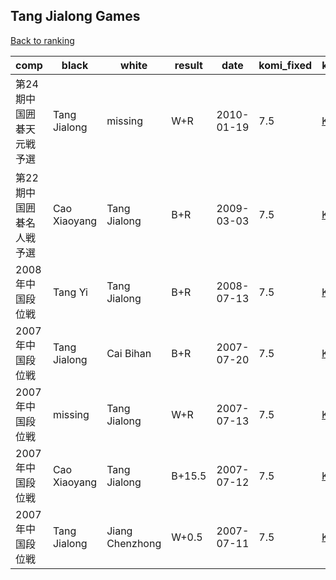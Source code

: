 ## Tang Jialong Games

[Back to ranking](index.md)




| **comp** | **black** | **white** | **result** | **date** | **komi_fixed** | **kifu** | 
| --- | --- | --- | --- | --- | --- | --- |
| 第24期中国囲碁天元戦予選 | Tang Jialong | missing | W+R | 2010-01-19 | 7.5 | [Kifu](https://kifudepot.net/kifucontents.php?id=9c9a3pb1zqmkSbaXdmSp3g%3D%3D) | 
| 第22期中国囲碁名人戦予選 | Cao Xiaoyang | Tang Jialong | B+R | 2009-03-03 | 7.5 | [Kifu](https://kifudepot.net/kifucontents.php?id=P%2Fc8fgiNm%2FqFkE88VBj9oQ%3D%3D) | 
| 2008年中国段位戦 | Tang Yi | Tang Jialong | B+R | 2008-07-13 | 7.5 | [Kifu](https://kifudepot.net/kifucontents.php?id=p0GnuLHbvWr20iROU2L1vQ%3D%3D) | 
| 2007年中国段位戦 | Tang Jialong | Cai Bihan | B+R | 2007-07-20 | 7.5 | [Kifu](https://kifudepot.net/kifucontents.php?id=ztxI7XMjELkUSI9aYKzD%2BA%3D%3D) | 
| 2007年中国段位戦 | missing | Tang Jialong | W+R | 2007-07-13 | 7.5 | [Kifu](https://kifudepot.net/kifucontents.php?id=8GYevNQlm7DyawBvKrDMQg%3D%3D) | 
| 2007年中国段位戦 | Cao Xiaoyang | Tang Jialong | B+15.5 | 2007-07-12 | 7.5 | [Kifu](https://kifudepot.net/kifucontents.php?id=c1T3MGRgUA6uzEUdynW9GA%3D%3D) | 
| 2007年中国段位戦 | Tang Jialong | Jiang Chenzhong | W+0.5 | 2007-07-11 | 7.5 | [Kifu](https://kifudepot.net/kifucontents.php?id=lCXz8f5eaBqQ8XmNWV2NfA%3D%3D) |




